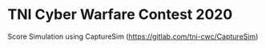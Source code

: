 # TNI Cyber Warfare Contest 2020
Score Simulation using CaptureSim (https://gitlab.com/tni-cwc/CaptureSim)
